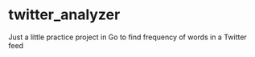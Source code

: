 # twitter_analyzer
Just a little practice project in Go to find frequency of words in a Twitter feed
